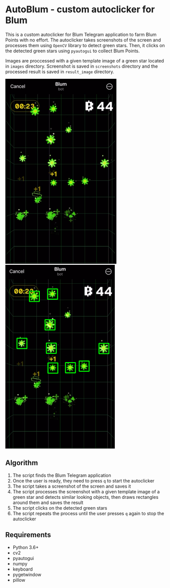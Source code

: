 # AutoBlum - custom autoclicker for Blum

This is a custom autoclicker for Blum Telegram application to farm Blum Points with no effort.
The autoclicker takes screenshots of the screen and processes them using `OpenCV` library to detect green stars.
Then, it clicks on the detected green stars using `pyautogui` to collect Blum Points.

Images are proccessed with a given template image of a green star located in `images` directory. Screenshot is saved in `screenshots` directory and the processed result is saved in `result_image` directory.

![Unprocessed image](screenshots/blum.png)
![Processed image](result_image/result_with_rectangles.png)

## Algorithm

1. The script finds the Blum Telegram application
2. Once the user is ready, they need to press `q` to start the autoclicker
3. The script takes a screenshot of the screen and saves it
4. The script processes the screenshot with a given template image of a green star and detects similar looking objects, then draws rectangles around them and saves the result
5. The script clicks on the detected green stars
6. The script repeats the process until the user presses `q` again to stop the autoclicker

## Requirements

- Python 3.6+
- cv2
- pyautogui
- numpy
- keyboard
- pygetwindow
- pillow
